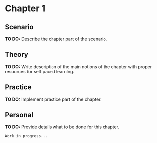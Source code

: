 # Chapter 1 

## Scenario
**TO DO:** Describe the chapter part of the scenario.

## Theory
**TO DO:** Write description of the main notions of the chapter with proper resources for self paced learning.

## Practice
**TO DO:** Implement practice part of the chapter.

## Personal
**TO DO:** Provide details what to be done for this chapter.

`Work in progress...`
